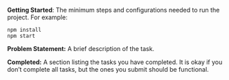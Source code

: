  **Getting Started**: The minimum steps and configurations needed to run the project. For example: 

    npm install
    npm start

**Problem Statement:** A brief description of the task.

**Completed:** A section listing the tasks you have completed. It is okay if you don’t complete all tasks, but the ones you submit should be functional.
